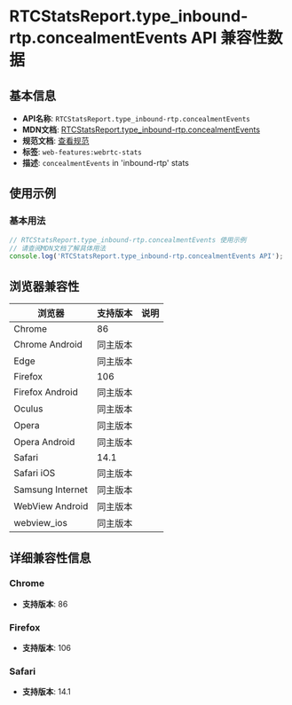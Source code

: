 # RTCStatsReport.type_inbound-rtp.concealmentEvents API 兼容性数据

## 基本信息

- **API名称**: `RTCStatsReport.type_inbound-rtp.concealmentEvents`
- **MDN文档**: [RTCStatsReport.type_inbound-rtp.concealmentEvents](https://developer.mozilla.org/docs/Web/API/RTCInboundRtpStreamStats/concealmentEvents)
- **规范文档**: [查看规范](https://w3c.github.io/webrtc-stats/#dom-rtcinboundrtpstreamstats-concealmentevents)
- **标签**: `web-features:webrtc-stats`
- **描述**: `concealmentEvents` in 'inbound-rtp' stats

## 使用示例

### 基本用法

```javascript
// RTCStatsReport.type_inbound-rtp.concealmentEvents 使用示例
// 请查阅MDN文档了解具体用法
console.log('RTCStatsReport.type_inbound-rtp.concealmentEvents API');
```

## 浏览器兼容性

| 浏览器 | 支持版本 | 说明 |
|--------|----------|------|
| Chrome | 86 |  |
| Chrome Android | 同主版本 |  |
| Edge | 同主版本 |  |
| Firefox | 106 |  |
| Firefox Android | 同主版本 |  |
| Oculus | 同主版本 |  |
| Opera | 同主版本 |  |
| Opera Android | 同主版本 |  |
| Safari | 14.1 |  |
| Safari iOS | 同主版本 |  |
| Samsung Internet | 同主版本 |  |
| WebView Android | 同主版本 |  |
| webview_ios | 同主版本 |  |

## 详细兼容性信息

### Chrome

- **支持版本**: 86

### Firefox

- **支持版本**: 106

### Safari

- **支持版本**: 14.1

